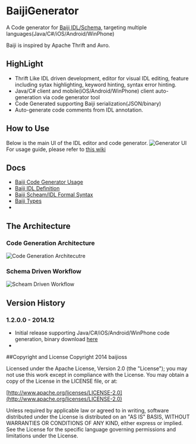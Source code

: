 BaijiGenerator
==============

A Code generator for [Baiji IDL/Schema](https://github.com/baijioss/BaijiGenerator.Net/wiki/Baiji-IDL-Formal-Syntax), targeting multiple languages(Java/C#/iOS/Android/WinPhone)

Baiji is inspired by Apache Thrift and Avro.


## HighLight
* Thrift Like IDL driven development, editor for visual IDL editing, feature including sytax highlighting, keyword hinting, syntax error hinting.
* Java/C# client and mobile(iOS/Android/WinPhone) client auto-generation via code generator tool
* Code Generated supporting Baiji serialization(JSON/binary)
* Auto-generate code comments from IDL annotation.


## How to Use
Below is the main UI of the IDL editor and code generator.
![Generator UI](https://raw.githubusercontent.com/baijioss/BaijiGenerator.Net/master/Doc/GeneratorUI.png)
For usage guide, please refer to [this wiki](https://github.com/baijioss/BaijiGenerator.Net/wiki/BaijiGenerator-Usage)

## Docs
  * [Baiji Code Generator Usage](https://github.com/baijioss/BaijiGenerator.Net/wiki/BaijiGenerator-Usage)
  * [Baiji IDL Definition](https://github.com/baijioss/BaijiGenerator.Net/wiki/Baiji-IDL-Definition)
  * [Baiji Scheam/IDL Formal Syntax](https://github.com/baijioss/BaijiGenerator.Net/wiki/Baiji-IDL-Formal-Syntax)
  * [Baiji Types](https://github.com/baijioss/BaijiGenerator.Net/wiki/Baiji-Types)
  * 

## The Architecture

### Code Generation Architecture
![Code Generation Architecutre](https://raw.githubusercontent.com/baijioss/BaijiGenerator.Net/master/Doc/Codegen_Arch.png)

### Schema Driven Workflow
![Scheam Driven Workflow](https://raw.githubusercontent.com/baijioss/BaijiGenerator.Net/master/Doc/Schema_Driven.png)

## Version History

### 1.2.0.0 - 2014.12
  * Initial release supporting Java/C#/iOS/Android/WinPhone code generation, binary download [here](https://github.com/baijioss/BaijiGenerator.Net/releases/download/v1.2.0.0/BaijiEditor_v1.2.0.0.rar)
  * 


##Copyright and License
Copyright 2014 baijioss

Licensed under the Apache License, Version 2.0 (the "License"); you may not use this work except in compliance with the License. You may obtain a copy of the License in the LICENSE file, or at:

[http://www.apache.org/licenses/LICENSE-2.0](http://www.apache.org/licenses/LICENSE-2.0)

Unless required by applicable law or agreed to in writing, software distributed under the License is distributed on an "AS IS" BASIS, WITHOUT WARRANTIES OR CONDITIONS OF ANY KIND, either express or implied. See the License for the specific language governing permissions and limitations under the License.


